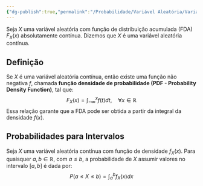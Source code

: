 ```yaml
---
{"dg-publish":true,"permalink":"/Probabilidade/Variável Aleatória/Variável Aleatória Contínua/","created":"2025-05-20T13:30:13.855-03:00"}
---
```



Seja $X$ uma variável aleatória com função de distribuição acumulada (FDA) $F_X(x)$ absolutamente contínua. Dizemos que $X$ é uma variável aleatória contínua.  

## Definição

Se $X$ é uma variável aleatória contínua, então existe uma função não negativa $f$, chamada **função densidade de probabilidade (PDF - Probability Density Function)**, tal que:  
$$
F_X(x) = \int_{-\infty}^{x} f(t) dt, \quad \forall x \in \mathbb{R}
$$
Essa relação garante que a FDA pode ser obtida a partir da integral da densidade $f(x)$.  

## Probabilidades para Intervalos

Seja $X$ uma variável aleatória contínua com função de densidade $f_X(x)$. Para quaisquer $a, b \in \mathbb{R}$, com $a \leq b$, a probabilidade de $X$ assumir valores no intervalo $[a, b]$ é dada por:
$$
P(a \leq X \leq b) = \int_a^b f_X(x) dx
$$